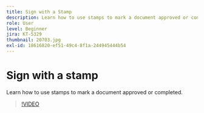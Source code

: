 ```yaml
---
title: Sign with a Stamp
description: Learn how to use stamps to mark a document approved or completed
role: User
level: Beginner
jira: KT-5329
thumbnail: 20703.jpg
exl-id: 18616820-ef51-49c4-8f1a-244945444b54
---
```

# Sign with a stamp

Learn how to use stamps to mark a document approved or completed.

>[!VIDEO](https://video.tv.adobe.com/v/345170?quality=12&learn=on&hidetitle=true)
